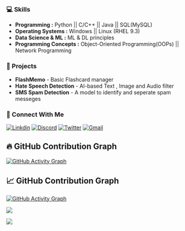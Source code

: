 
### 💻 Skills 
- **Programming :**  Python   ||   C/C++   ||   Java   ||   SQL(MySQL)
- **Operating Systems :**  Windows   ||   Linux (RHEL 9.3)
- **Data Science & ML :**  ML & DL principles
- **Programming Concepts :**  Object-Oriented Programming(OOPs)   ||   Network Programming

### 🚀 Projects
- **FlashMemo** - Basic Flashcard manager
- **Hate Speech Detection** - AI-based Text , Image and Audio filter
- **SMS Spam Detection** - A model to identify and seperate spam messeges


### 🪪 Connect With Me
[![Linkdin](https://img.shields.io/badge/LinkedIn-%230077B5.svg?logo=linkedin&logoColor=white)](https://linkdin.com/tanishka-dhanwan-788443317)
[![Discord](https://img.shields.io/badge/Discord-%237289DA.svg?logo=discord&logoColor=white)](https://discordapp.com/users/1288912394575155260)
[![Twitter](https://img.shields.io/badge/Twitter-%231DA1F2.svg?logo=Twitter&logoColor=white)](https://twitter.com/DhanwanTanishka)
[![Gmail](https://img.shields.io/badge/Gmail-%23D14836.svg?logo=gmail&logoColor=white)](mailto:dhanwantanishka4169@gmail.com)


## 🔥 GitHub Contribution Graph
[![GitHub Activity Graph](https://github-readme-activity-graph.vercel.app/graph?username=dhanwantanishka&theme=github-dark&bg_color=0D1117&color=58A6FF&line=58A6FF&point=FFFFFF&area=true&hide_border=true)](https://github.com/dhanwantanishka)




## 📈 GitHub Contribution Graph
[![GitHub Activity Graph](https://github-readme-activity-graph.vercel.app/graph?username=dhanwantanishka&theme=github-dark&bg_color=0D1117&color=58A6FF&line=58A6FF&point=FFFFFF&area=true&hide_border=true)](https://github.com/dhanwantanishka)



![](https://github-readme-stats.vercel.app/api?username=dhanwantanishka&theme=radical&hide_border=false&include_all_commits=false&count_private=true)







![](https://komarev.com/ghpvc/?username=dhanwantanishka&color=blue)





  
